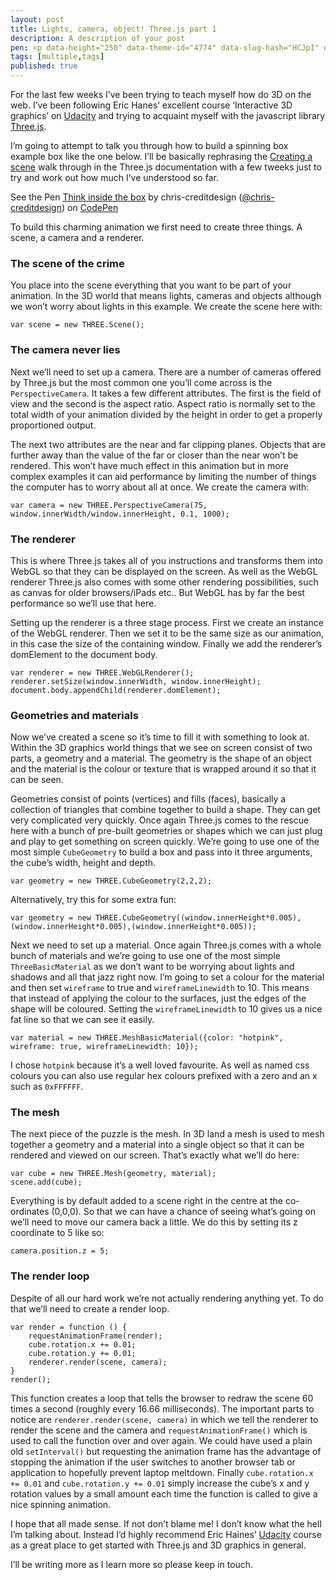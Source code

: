 ```yaml
---
layout: post
title: Lights, camera, object! Three.js part 1
description: A description of your post
pen: <p data-height="250" data-theme-id="4774" data-slug-hash="HCJpI" data-user="chris-creditdesign" data-default-tab="result" class='codepen'>See the Pen <a href='http://codepen.io/chris-creditdesign/pen/HCJpI'>Think inside the box</a> by chris-creditdesign (<a href='http://codepen.io/chris-creditdesign'>@chris-creditdesign</a>) on <a href='http://codepen.io'>CodePen</a></p>
tags: [multiple,tags]
published: true
---
```


For the last few weeks I’ve been trying to teach myself how do 3D on the web. I’ve been following Eric Hanes’ excellent course ‘Interactive 3D graphics’ on [Udacity](https://www.udacity.com/course/cs291) and trying to acquaint myself with the javascript library [Three.js](http://threejs.org/).

I’m going to attempt to talk you through how to build a spinning box example box like the one below. I’ll be basically rephrasing the [Creating a scene](http://threejs.org/docs/59/#Manual/Introduction/Creating_a_scene) walk through in the Three.js documentation with a few tweeks just to try and work out how much I’ve understood so far.

<p data-height="285" data-theme-id="4773" data-slug-hash="HCJpI" data-user="chris-creditdesign" data-default-tab="result" class='codepen'>See the Pen <a href='http://codepen.io/chris-creditdesign/pen/HCJpI'>Think inside the box</a> by chris-creditdesign (<a href='http://codepen.io/chris-creditdesign'>@chris-creditdesign</a>) on <a href='http://codepen.io'>CodePen</a></p>

To build this charming animation we first need to create three things. A scene, a camera and a renderer.

### The scene of the crime

You place into the scene everything that you want to be part of your animation. In the 3D world that means lights, cameras and objects although we won’t worry about lights in this example. We create the scene here with:

	var scene = new THREE.Scene();

### The camera never lies

Next we’ll need to set up a camera. There are a number of cameras offered by Three.js but the most common one you’ll come across is the `PerspectiveCamera`. It takes a few different attributes. The first is the field of view and the second is the aspect ratio. Aspect ratio is normally set to the total width of your animation divided by the height in order to get a properly proportioned output.

The next two attributes are the near and far clipping planes. Objects that are further away than the value of the far or closer than the near won’t be rendered. This won’t have much effect in this animation but in more complex examples it can aid performance by limiting the number of things the computer has to worry about all at once. We create the camera with:
	
	var camera = new THREE.PerspectiveCamera(75, window.innerWidth/window.innerHeight, 0.1, 1000);

### The renderer

This is where Three.js takes all of you instructions and transforms them into WebGL so that they can be displayed on the screen. As well as the WebGL renderer Three.js also comes with some other rendering possibilities, such as canvas for older browsers/iPads etc.. But WebGL has by far the best performance so we’ll use that here.

Setting up the renderer is a three stage process. First we create an instance of the WebGL renderer. Then we set it to be the same size as our animation, in this case the size of the containing window. Finally we add the renderer’s domElement to the document body.

	var renderer = new THREE.WebGLRenderer();
	renderer.setSize(window.innerWidth, window.innerHeight);
	document.body.appendChild(renderer.domElement);

### Geometries and materials

Now we’ve created a scene so it’s time to fill it with something to look at. Within the 3D graphics world things that we see on screen consist of two parts, a geometry and a material. The geometry is the shape of an object and the material is the colour or texture that is wrapped around it so that it can be seen.

Geometries consist of points (vertices) and fills (faces), basically a collection of triangles that combine together to build a shape. They can get very complicated very quickly. Once again Three.js comes to the rescue here with a bunch of pre-built geometries or shapes which we can just plug and play to get something on screen quickly. We’re going to use one of the most simple `CubeGeometry` to build a box and pass into it three arguments, the cube’s width, height and depth.

	var geometry = new THREE.CubeGeometry(2,2,2);

Alternatively, try this for some extra fun:
	
	var geometry = new THREE.CubeGeometry((window.innerHeight*0.005),(window.innerHeight*0.005),(window.innerHeight*0.005));

Next we need to set up a material. Once again Three.js comes with a whole bunch of materials and we’re going to use one of the most simple `ThreeBasicMaterial` as we don’t want to be worrying about lights and shadows and all that jazz right now. I’m going to set a colour for the material and then set `wireframe` to true and `wireframeLinewidth` to 10. This means that instead of applying the colour to the surfaces, just the edges of the shape will be coloured. Setting the `wireframeLinewidth` to 10 gives us a nice fat line so that we can see it easily.
	
	var material = new THREE.MeshBasicMaterial({color: "hotpink", wireframe: true, wireframeLinewidth: 10});

I chose `hotpink` because it’s a well loved favourite. As well as named css colours you can also use regular hex colours prefixed with a zero and an x such as `0xFFFFFF`.

### The mesh

The next piece of the puzzle is the mesh. In 3D land a mesh is used to mesh together a geometry and a material into a single object so that it can be rendered and viewed on our screen. That’s exactly what we’ll do here:
	
	var cube = new THREE.Mesh(geometry, material);
	scene.add(cube);

Everything is by default added to a scene right in the centre at the co-ordinates (0,0,0). So that we can have a chance of seeing what’s going on we’ll need to move our camera back a little. We do this by setting its z coordinate to 5 like so:
	
	camera.position.z = 5;

### The render loop

Despite of all our hard work we’re not actually rendering anything yet. To do that we’ll need to create a render loop.

	var render = function () {
		requestAnimationFrame(render);
		cube.rotation.x += 0.01;
		cube.rotation.y += 0.01;
		renderer.render(scene, camera);
	}
	render();

This function creates a loop that tells the browser to redraw the scene 60 times a second (roughly every 16.66 milliseconds). The important parts to notice are `renderer.render(scene, camera)` in which we tell the renderer to render the scene and the camera and `requestAnimationFrame()` which is used to call the function over and over again. We could have used a plain old `setInterval()` but requesting the animation frame has the advantage of stopping the animation if the user switches to another browser tab or application to hopefully prevent laptop meltdown. Finally `cube.rotation.x += 0.01` and `cube.rotation.y += 0.01` simply increase the cube’s x and y rotation values by a small amount each time the function is called to give a nice spinning animation.

I hope that all made sense. If not don’t blame me! I don’t know what the hell I’m talking about. Instead I’d highly recommend Eric Haines’ [Udacity](https://www.udacity.com/course/cs291) course as a great place to get started with Three.js and 3D graphics in general.

I’ll be writing more as I learn more so please keep in touch.